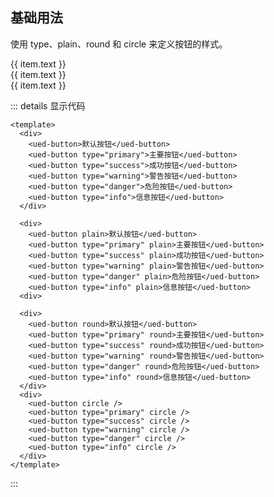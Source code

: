 ## 基础用法

使用 type、plain、round 和 circle 来定义按钮的样式。

<div class="button-content button-basic">
  <div class="button-basic-defalut">
   <ued-button 
      v-for="item in buttonType" 
      :key="item.type" 
      :type="item.type"
    >
      {{ item.text }}
    </ued-button>
  </div>
  <div class="button-basic-plain">
    <ued-button 
      v-for="item in buttonType" 
      :key="item.type" 
      :type="item.type" 
      plain
    >
      {{ item.text }}
    </ued-button>
  </div>
  <div class="button-basic-round">
    <ued-button 
      v-for="item in buttonType" 
      :key="item.type" 
      :type="item.type" 
      round
    >
      {{ item.text }}
    </ued-button>
  </div>
  <div class="button-basic-circle">
    <ued-button 
      v-for="item in buttonType" 
      :key="item.type" 
      :type="item.type" 
      :icon="Plus"
      circle 
    />
  </div>
  <div class="button-basic-circle">
    <ued-button 
      v-for="item in buttonType" 
      :key="item.type" 
      :type="item.type" 
      circle 
    >
      <ued-icon>
        <Plus />
      </ued-icon>
    </ued-button>
  </div>
</div>

::: details 显示代码

```vue
<template>
  <div>
    <ued-button>默认按钮</ued-button>
    <ued-button type="primary">主要按钮</ued-button>
    <ued-button type="success">成功按钮</ued-button>
    <ued-button type="warning">警告按钮</ued-button>
    <ued-button type="danger">危险按钮</ued-button>
    <ued-button type="info">信息按钮</ued-button>
  </div>

  <div>
    <ued-button plain>默认按钮</ued-button>
    <ued-button type="primary" plain>主要按钮</ued-button>
    <ued-button type="success" plain>成功按钮</ued-button>
    <ued-button type="warning" plain>警告按钮</ued-button>
    <ued-button type="danger" plain>危险按钮</ued-button>
    <ued-button type="info" plain>信息按钮</ued-button>
  <div>

  <div>
    <ued-button round>默认按钮</ued-button>
    <ued-button type="primary" round>主要按钮</ued-button>
    <ued-button type="success" round>成功按钮</ued-button>
    <ued-button type="warning" round>警告按钮</ued-button>
    <ued-button type="danger" round>危险按钮</ued-button>
    <ued-button type="info" round>信息按钮</ued-button>
  </div>
  <div>
    <ued-button circle />
    <ued-button type="primary" circle />
    <ued-button type="success" circle />
    <ued-button type="warning" circle />
    <ued-button type="danger" circle />
    <ued-button type="info" circle />
  </div>
</template>
```

:::
